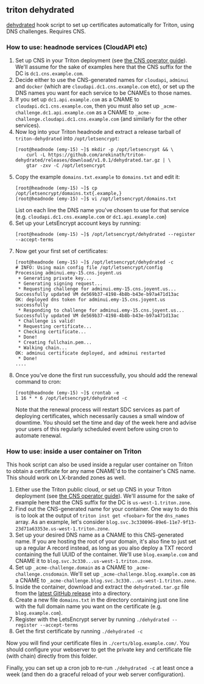 ## triton dehydrated

[dehydrated](https://github.com/lukas2511/dehydrated) hook script to set up
certificates automatically for Triton, using DNS challenges. Requires CNS.

### How to use: headnode services (CloudAPI etc)

 1. Set up CNS in your Triton deployment (see
    [the CNS operator guide](https://github.com/joyent/triton-cns/blob/master/docs/operator-guide.md)).
    We'll assume for the sake of examples here that the CNS suffix for the
    DC is `dc1.cns.example.com`.
 2. Decide either to use the CNS-generated names for `cloudapi`, `adminui` and
    `docker` (which are `cloudapi.dc1.cns.example.com` etc), or set up the
    DNS names you want for each service to be CNAMEs to those names.
 3. If you set up `dc1.api.example.com` as a CNAME to
    `cloudapi.dc1.cns.example.com`, then you must also set up
    `_acme-challenge.dc1.api.example.com` as a CNAME to
    `_acme-challenge.cloudapi.dc1.cns.example.com` (and similarly for
    the other services).
 4. Now log into your Triton headnode and extract a release tarball of
    `triton-dehydrated` into `/opt/letsencrypt`:
    ```
    [root@headnode (emy-15) ~]$ mkdir -p /opt/letsencrypt && \
        curl -L https://github.com/arekinath/triton-dehydrated/releases/download/v1.0.1/dehydrated.tar.gz | \
        gtar -zxv -C /opt/letsencrypt
    ```
 5. Copy the example `domains.txt.example` to `domains.txt` and edit it:
    ```
    [root@headnode (emy-15) ~]$ cp /opt/letsencrypt/domains.txt{.example,}
    [root@headnode (emy-15) ~]$ vi /opt/letsencrypt/domains.txt
    ```
    List on each line the DNS name you've chosen to use for that service (e.g.
    `cloudapi.dc1.cns.example.com` or `dc1.api.example.com`)
 6. Set up your LetsEncrypt account keys by running:
    ```
    [root@headnode (emy-15) ~]$ /opt/letsencrypt/dehydrated --register --accept-terms
    ```
 7. Now get your first set of certificates:
    ```
    [root@headnode (emy-15) ~]$ /opt/letsencrypt/dehydrated -c
    # INFO: Using main config file /opt/letsencrypt/config
    Processing adminui.emy-15.cns.joyent.us
     + Generating private key...
     * Generating signing request...
     * Requesting challenge for adminui.emy-15.cns.joyent.us...
    Successfully updated VM de569b37-4198-4b8b-b43e-b97a471d13ac
    OK: deployed dns token for adminui.emy-15.cns.joyent.us successfully
     * Responding to challenge for adminui.emy-15.cns.joyent.us...
    Successfully updated VM de569b37-4198-4b8b-b43e-b97a471d13ac
     * Challenge is valid!
     * Requesting certificate...
     * Checking certificate...
     * Done!
     * Creating fullchain.pem...
     * Walking chain...
    OK: adminui certificate deployed, and adminui restarted
     * Done!
    ....
    ```
 8. Once you've done the first run successfully, you should add the renewal
    command to cron:
    ```
    [root@headnode (emy-15) ~]$ crontab -e
    1 16 * * 6 /opt/letsencrypt/dehydrated -c
    ```
    Note that the renewal process will restart SDC services as part of
    deploying certificates, which necessarily causes a small window of
    downtime. You should set the time and day of the week here and advise
    your users of this regularly scheduled event before using cron to
    automate renewal.

### How to use: inside a user container on Triton

This hook script can also be used inside a regular user container on Triton to
obtain a certificate for any name CNAME'd to the container's CNS name. This
should work on LX-branded zones as well.

 1. Either use the Triton public cloud, or set up CNS in your Triton
    deployment (see
    [the CNS operator guide](https://github.com/joyent/triton-cns/blob/master/docs/operator-guide.md)).
    We'll assume for the sake of example here that the CNS suffix for the
    DC is `us-west-1.triton.zone`.
 2. Find out the CNS-generated name for your container. One way to do this is
    to look at the output of `triton inst get <foobar>` for the `dns_names`
    array. As an example, let's consider
    `blog.svc.3c330096-89e6-11e7-9f13-23d71a63353e.us-west-1.triton.zone`.
 3. Set up your desired DNS name as a CNAME to this CNS-generated name. If you
    are hosting the root of your domain, it's also fine to just set up a
    regular A record instead, as long as you also deploy a TXT record
    containing the full UUID of the container. We'll use `blog.example.com`
    and CNAME it to `blog.svc.3c330...us-west-1.triton.zone`.
 4. Set up `_acme-challenge.domain` as a CNAME to `_acme-challenge.cnsdomain`.
    We'll set up `_acme-challenge.blog.example.com` as a CNAME to
    `_acme-challenge.blog.svc.3c330...us-west-1.triton.zone`.
 5. Inside the container, download and extract the `dehydrated.tar.gz` file
    from the [latest GitHub release](https://github.com/arekinath/triton-dehydrated/releases/)
    into a directory.
 6. Create a new file `domains.txt` in the directory containing just one line
    with the full domain name you want on the certificate (e.g.
    `blog.example.com`).
 7. Register with the LetsEncrypt server by running
    `./dehydrated --register --accept-terms`
 8. Get the first certificate by running
    `./dehydrated -c`

Now you will find your certificate files in `./certs/blog.example.com/`. You
should configure your webserver to get the private key and certificate file
(with chain) directly from this folder.

Finally, you can set up a cron job to re-run `./dehydrated -c` at least once a
week (and then do a graceful reload of your web server configuration).
